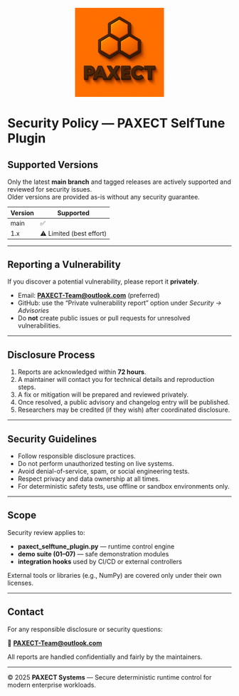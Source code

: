 <p align="center">
  <img src="ChatGPT%20Image%202%20okt%202025,%2022_33_51.png" alt="PAXECT logo" width="200"/>
</p>

# Security Policy — PAXECT SelfTune Plugin

## Supported Versions

Only the latest **main branch** and tagged releases are actively supported and reviewed for security issues.  
Older versions are provided as-is without any security guarantee.

| Version | Supported |
|----------|------------|
| main     | ✅ |
| 1.x      | ⚠️ Limited (best effort) |

---

## Reporting a Vulnerability

If you discover a potential vulnerability, please report it **privately**.

- Email: **PAXECT-Team@outlook.com** (preferred)  
- GitHub: use the “Private vulnerability report” option under *Security → Advisories*  
- Do **not** create public issues or pull requests for unresolved vulnerabilities.

---

## Disclosure Process

1. Reports are acknowledged within **72 hours**.  
2. A maintainer will contact you for technical details and reproduction steps.  
3. A fix or mitigation will be prepared and reviewed privately.  
4. Once resolved, a public advisory and changelog entry will be published.  
5. Researchers may be credited (if they wish) after coordinated disclosure.

---

## Security Guidelines

- Follow responsible disclosure practices.  
- Do not perform unauthorized testing on live systems.  
- Avoid denial-of-service, spam, or social engineering tests.  
- Respect privacy and data ownership at all times.  
- For deterministic safety tests, use offline or sandbox environments only.

---

## Scope

Security review applies to:
- **paxect_selftune_plugin.py** — runtime control engine  
- **demo suite (01–07)** — safe demonstration modules  
- **integration hooks** used by CI/CD or external controllers  

External tools or libraries (e.g., NumPy) are covered only under their own licenses.

---

## Contact

For any responsible disclosure or security questions:

📧 **PAXECT-Team@outlook.com**

All reports are handled confidentially and fairly by the maintainers.

---

© 2025 **PAXECT Systems** — Secure deterministic runtime control for modern enterprise workloads.


